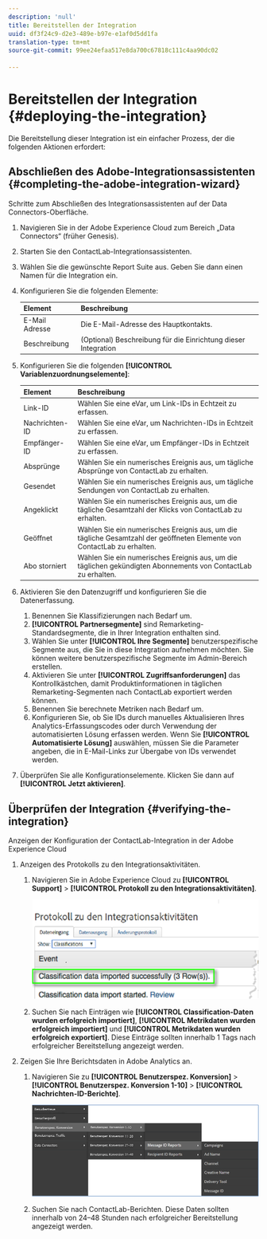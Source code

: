 ```yaml
---
description: 'null'
title: Bereitstellen der Integration
uuid: df3f24c9-d2e3-489e-b97e-e1af0d5dd1fa
translation-type: tm+mt
source-git-commit: 99ee24efaa517e8da700c67818c111c4aa90dc02

---
```



# Bereitstellen der Integration {#deploying-the-integration}

Die Bereitstellung dieser Integration ist ein einfacher Prozess, der die folgenden Aktionen erfordert:

## Abschließen des Adobe-Integrationsassistenten {#completing-the-adobe-integration-wizard}

Schritte zum Abschließen des Integrationsassistenten auf der Data Connectors-Oberfläche.

1. Navigieren Sie in der Adobe Experience Cloud zum Bereich „Data Connectors“ (früher Genesis).
1. Starten Sie den ContactLab-Integrationsassistenten.
1. Wählen Sie die gewünschte Report Suite aus. Geben Sie dann einen Namen für die Integration ein.
1. Konfigurieren Sie die folgenden Elemente:

   | Element | Beschreibung |
   |---|---|
   | E-Mail  Adresse | Die E-Mail-Adresse des Hauptkontakts. |
   | Beschreibung | (Optional) Beschreibung für die Einrichtung dieser Integration |

1. Konfigurieren Sie die folgenden **[!UICONTROL Variablenzuordnungselemente]**:

   | Element | Beschreibung |
   |---|---|
   | Link-ID | Wählen Sie eine eVar, um Link-IDs in Echtzeit zu erfassen. |
   | Nachrichten-ID | Wählen Sie eine eVar, um Nachrichten-IDs in Echtzeit zu erfassen. |
   | Empfänger-ID | Wählen Sie eine eVar, um Empfänger-IDs in Echtzeit zu erfassen. |
   | Absprünge | Wählen Sie ein numerisches Ereignis aus, um tägliche Absprünge von ContactLab zu erhalten. |
   | Gesendet | Wählen Sie ein numerisches Ereignis aus, um tägliche Sendungen von ContactLab zu erhalten. |
   | Angeklickt | Wählen Sie ein numerisches Ereignis aus, um die tägliche Gesamtzahl der Klicks von ContactLab zu erhalten. |
   | Geöffnet | Wählen Sie ein numerisches Ereignis aus, um die tägliche Gesamtzahl der geöffneten Elemente von ContactLab zu erhalten. |
   | Abo storniert | Wählen Sie ein numerisches Ereignis aus, um die täglichen gekündigten Abonnements von ContactLab zu erhalten. |

1. Aktivieren Sie den Datenzugriff und konfigurieren Sie die Datenerfassung.
   1. Benennen Sie Klassifizierungen nach Bedarf um.
   1. **[!UICONTROL Partnersegmente]** sind Remarketing-Standardsegmente, die in Ihrer Integration enthalten sind.
   1. Wählen Sie unter **[!UICONTROL Ihre Segmente]** benutzerspezifische Segmente aus, die Sie in diese Integration aufnehmen möchten. Sie können weitere benutzerspezifische Segmente im Admin-Bereich erstellen.
   1. Aktivieren Sie unter **[!UICONTROL Zugriffsanforderungen]** das Kontrollkästchen, damit Produktinformationen in täglichen Remarketing-Segmenten nach ContactLab exportiert werden können.
   1. Benennen Sie berechnete Metriken nach Bedarf um.
   1. Konfigurieren Sie, ob Sie IDs durch manuelles Aktualisieren Ihres Analytics-Erfassungscodes oder durch Verwendung der automatisierten Lösung erfassen werden. Wenn Sie **[!UICONTROL Automatisierte Lösung]** auswählen, müssen Sie die Parameter angeben, die in E-Mail-Links zur Übergabe von IDs verwendet werden.
1. Überprüfen Sie alle Konfigurationselemente. Klicken Sie dann auf **[!UICONTROL Jetzt aktivieren]**.

## Überprüfen der Integration {#verifying-the-integration}

Anzeigen der Konfiguration der ContactLab-Integration in der Adobe Experience Cloud

1. Anzeigen des Protokolls zu den Integrationsaktivitäten.
   1. Navigieren Sie in Adobe Experience Cloud zu **[!UICONTROL Support]** > **[!UICONTROL Protokoll zu den Integrationsaktivitäten]**.

      ![](assets/integration_activity_log.png)

   1. Suchen Sie nach Einträgen wie **[!UICONTROL Classification-Daten wurden erfolgreich importiert]**, **[!UICONTROL Metrikdaten wurden erfolgreich importiert]** und **[!UICONTROL Metrikdaten wurden erfolgreich exportiert]**. Diese Einträge sollten innerhalb 1 Tags nach erfolgreicher Bereitstellung angezeigt werden.
1. Zeigen Sie Ihre Berichtsdaten in Adobe Analytics an.
   1. Navigieren Sie zu **[!UICONTROL Benutzerspez. Konversion]** > **[!UICONTROL Benutzerspez. Konversion 1-10]** > **[!UICONTROL Nachrichten-ID-Berichte]**.

      ![](assets/reporting.png)

   1. Suchen Sie nach ContactLab-Berichten. Diese Daten sollten innerhalb von 24–48 Stunden nach erfolgreicher Bereitstellung angezeigt werden.
